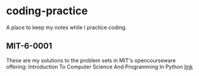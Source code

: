 # coding-practice
A place to keep my notes while I practice coding.

## MIT-6-0001

These are my solutions to the problem sets in MIT's opencourseware offering: Introduction To Computer Science And Programming In Python [link](https://ocw.mit.edu/courses/6-0001-introduction-to-computer-science-and-programming-in-python-fall-2016/)
